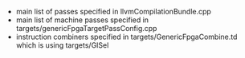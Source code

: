 * main list of passes specified in llvmCompilationBundle.cpp
* main list of machine passes specified in targets/genericFpgaTargetPassConfig.cpp
* instruction combiners specified in targets/GenericFpgaCombine.td which is using targets/GISel